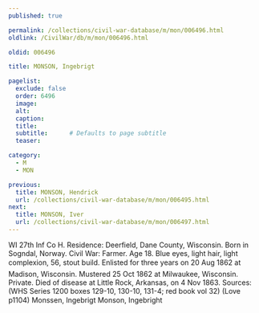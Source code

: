 ```yaml
---
published: true

permalink: /collections/civil-war-database/m/mon/006496.html
oldlink: /CivilWar/db/m/mon/006496.html

oldid: 006496

title: MONSON, Ingebrigt

pagelist:
  exclude: false
  order: 6496
  image: 
  alt:
  caption:
  title:
  subtitle:      # Defaults to page subtitle
  teaser:

category: 
  - M 
  - MON

previous:
  title: MONSON, Hendrick
  url: /collections/civil-war-database/m/mon/006495.html  
next:
  title: MONSON, Iver
  url: /collections/civil-war-database/m/mon/006497.html   
---
```

WI 27th Inf Co H. Residence: Deerfield, Dane County, Wisconsin. Born in Sogndal, Norway. Civil War: Farmer. Age 18. Blue eyes, light hair, light complexion, 5&#146;6&#148;, stout build. Enlisted for three years on 20 Aug 1862 at Madison, Wisconsin. Mustered 25 Oct 1862 at Milwaukee, Wisconsin. Private. Died of disease at Little Rock, Arkansas, on 4 Nov 1863. Sources: (WHS Series 1200 boxes 129-10, 130-10, 131-4; red book vol 32) (Love p1104) &#147;Monssen, Ingebrigt&#148; &#147;Monson, Ingebright&#148;